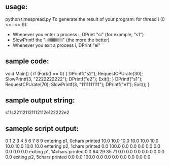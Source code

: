 ## usage:
python timespread.py <the result of your program>
To generate the result of your program:
for thread i (0 <= i <= 9):
 - Whenever you enter a process i, DPrint "si" (for example, "s1")
 - SlowPrintf the "iiiiiiiiiiiiiiii" (the more the better)
 - Whenever you exit a process i, DPrint "ei"


## sample code:

  void Main()
  {
    if (Fork() == 0) {
      DPrintf("s2");
      RequestCPUrate(30);
      SlowPrintf(3, "2222222222");
      DPrintf("e2");
      Exit();
    }
    DPrintf("s1");
    RequestCPUrate(70);
    SlowPrintf(3, "1111111111");
    DPrintf("e1");
    Exit();
  }

## sample output string:
s11s221121121112112e122222e2

## sameple script output:
0	1	2	3	4	5	6	7	8	9
entering p1, 0chars printed
10.0	10.0	10.0	10.0	10.0	10.0	10.0	10.0	10.0	10.0
entering p2, 1chars printed
0.0	100.0	0.0	0.0	0.0	0.0	0.0	0.0	0.0	0.0
exiting  p1, 14chars printed
0.0	64.29	35.71	0.0	0.0	0.0	0.0	0.0	0.0	0.0
exiting  p2, 5chars printed
0.0	0.0	100.0	0.0	0.0	0.0	0.0	0.0	0.0	0.0
